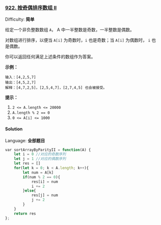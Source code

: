 ### [922\. 按奇偶排序数组 II](https://leetcode-cn.com/problems/sort-array-by-parity-ii/)

Difficulty: **简单**


给定一个非负整数数组 `A`， A 中一半整数是奇数，一半整数是偶数。

对数组进行排序，以便当 `A[i]` 为奇数时，`i` 也是奇数；当 `A[i]` 为偶数时， `i` 也是偶数。

你可以返回任何满足上述条件的数组作为答案。

**示例：**

```
输入：[4,2,5,7]
输出：[4,5,2,7]
解释：[4,7,2,5]，[2,5,4,7]，[2,7,4,5] 也会被接受。
```

**提示：**

1.  `2 <= A.length <= 20000`
2.  `A.length % 2 == 0`
3.  `0 <= A[i] <= 1000`


#### Solution

Language: **全部题目**

```js
​var sortArrayByParityII = function(A) {
    let i = 0 //对应的奇数序列
    let j = 1 //对应的偶数序列
    let res = []
    for(let k = 0; k < A.length; k++){
        let num = A[k]
        if(num % 2 == 0){
            res[i] = num
            i += 2
        }else{
            res[j] = num
            j += 2
        }
    }
    return res
};
```
